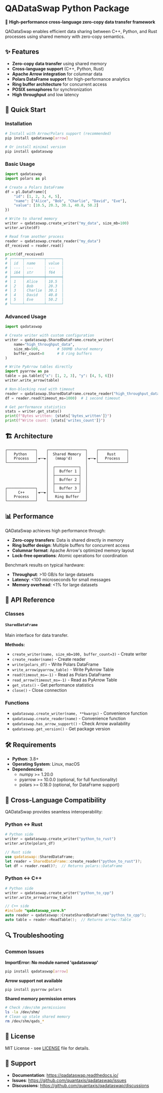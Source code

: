 # QADataSwap Python Package

🚀 **High-performance cross-language zero-copy data transfer framework**

QADataSwap enables efficient data sharing between C++, Python, and Rust processes using shared memory with zero-copy semantics.

## ✨ Features

- **Zero-copy data transfer** using shared memory
- **Cross-language support** (C++, Python, Rust)
- **Apache Arrow integration** for columnar data
- **Polars DataFrame support** for high-performance analytics
- **Ring buffer architecture** for concurrent access
- **POSIX semaphores** for synchronization
- **High throughput** and low latency

## 🚀 Quick Start

### Installation

```bash
# Install with Arrow/Polars support (recommended)
pip install qadataswap[arrow]

# Or install minimal version
pip install qadataswap
```

### Basic Usage

```python
import qadataswap
import polars as pl

# Create a Polars DataFrame
df = pl.DataFrame({
    "id": [1, 2, 3, 4, 5],
    "name": ["Alice", "Bob", "Charlie", "David", "Eve"],
    "value": [10.5, 20.3, 30.1, 40.8, 50.2]
})

# Write to shared memory
writer = qadataswap.create_writer("my_data", size_mb=100)
writer.write(df)

# Read from another process
reader = qadataswap.create_reader("my_data")
df_received = reader.read()

print(df_received)
# ┌─────┬─────────┬───────┐
# │ id  ┆ name    ┆ value │
# │ --- ┆ ---     ┆ ---   │
# │ i64 ┆ str     ┆ f64   │
# ╞═════╪═════════╪═══════╡
# │ 1   ┆ Alice   ┆ 10.5  │
# │ 2   ┆ Bob     ┆ 20.3  │
# │ 3   ┆ Charlie ┆ 30.1  │
# │ 4   ┆ David   ┆ 40.8  │
# │ 5   ┆ Eve     ┆ 50.2  │
# └─────┴─────────┴───────┘
```

### Advanced Usage

```python
import qadataswap

# Create writer with custom configuration
writer = qadataswap.SharedDataFrame.create_writer(
    name="high_throughput_data",
    size_mb=500,        # 500MB shared memory
    buffer_count=8      # 8 ring buffers
)

# Write PyArrow tables directly
import pyarrow as pa
table = pa.table({"x": [1, 2, 3], "y": [4, 5, 6]})
writer.write_arrow(table)

# Non-blocking read with timeout
reader = qadataswap.SharedDataFrame.create_reader("high_throughput_data")
df = reader.read(timeout_ms=1000)  # 1 second timeout

# Get performance statistics
stats = writer.get_stats()
print(f"Bytes written: {stats['bytes_written']}")
print(f"Write count: {stats['writes_count']}")
```

## 🏗️ Architecture

```
┌─────────────┐    ┌─────────────────┐    ┌─────────────┐
│   Python    │    │  Shared Memory  │    │    Rust     │
│   Process   │◄──►│   (mmap'd)      │◄──►│   Process   │
└─────────────┘    │                 │    └─────────────┘
                   │  ┌───────────┐  │
                   │  │  Buffer 1 │  │
                   │  ├───────────┤  │
                   │  │  Buffer 2 │  │
                   │  ├───────────┤  │
┌─────────────┐    │  │  Buffer 3 │  │
│     C++     │◄──►│  └───────────┘  │
│   Process   │    │   Ring Buffer   │
└─────────────┘    └─────────────────┘
```

## 📊 Performance

QADataSwap achieves high performance through:

- **Zero-copy transfers**: Data is shared directly in memory
- **Ring buffer design**: Multiple buffers for concurrent access
- **Columnar format**: Apache Arrow's optimized memory layout
- **Lock-free operations**: Atomic operations for coordination

Benchmark results on typical hardware:
- **Throughput**: >10 GB/s for large datasets
- **Latency**: <100 microseconds for small messages
- **Memory overhead**: <1% for large datasets

## 🔧 API Reference

### Classes

#### `SharedDataFrame`

Main interface for data transfer.

**Methods:**
- `create_writer(name, size_mb=100, buffer_count=3)` - Create writer
- `create_reader(name)` - Create reader
- `write(polars_df)` - Write Polars DataFrame
- `write_arrow(pyarrow_table)` - Write PyArrow Table
- `read(timeout_ms=-1)` - Read as Polars DataFrame
- `read_arrow(timeout_ms=-1)` - Read as PyArrow Table
- `get_stats()` - Get performance statistics
- `close()` - Close connection

### Functions

- `qadataswap.create_writer(name, **kwargs)` - Convenience function
- `qadataswap.create_reader(name)` - Convenience function
- `qadataswap.has_arrow_support()` - Check Arrow availability
- `qadataswap.get_version()` - Get package version

## 🛠️ Requirements

- **Python**: 3.8+
- **Operating System**: Linux, macOS
- **Dependencies**:
  - numpy >= 1.20.0
  - pyarrow >= 10.0.0 (optional, for full functionality)
  - polars >= 0.18.0 (optional, for DataFrame support)

## 🤝 Cross-Language Compatibility

QADataSwap provides seamless interoperability:

### Python ↔ Rust
```python
# Python side
writer = qadataswap.create_writer("python_to_rust")
writer.write(polars_df)
```

```rust
// Rust side
use qadataswap::SharedDataFrame;
let reader = SharedDataFrame::create_reader("python_to_rust")?;
let df = reader.read()?;  // Returns polars::DataFrame
```

### Python ↔ C++
```python
# Python side
writer = qadataswap.create_writer("python_to_cpp")
writer.write_arrow(arrow_table)
```

```cpp
// C++ side
#include "qadataswap_core.h"
auto reader = qadataswap::CreateSharedDataFrame("python_to_cpp");
auto table = reader->ReadTable();  // Returns arrow::Table
```

## 🔍 Troubleshooting

### Common Issues

**ImportError: No module named 'qadataswap'**
```bash
pip install qadataswap[arrow]
```

**Arrow support not available**
```bash
pip install pyarrow polars
```

**Shared memory permission errors**
```bash
# Check /dev/shm permissions
ls -la /dev/shm/
# Clean up stale shared memory
rm /dev/shm/qads_*
```

## 📄 License

MIT License - see [LICENSE](LICENSE) file for details.

## 🙋 Support

- **Documentation**: https://qadataswap.readthedocs.io/
- **Issues**: https://github.com/quantaxis/qadataswap/issues
- **Discussions**: https://github.com/quantaxis/qadataswap/discussions